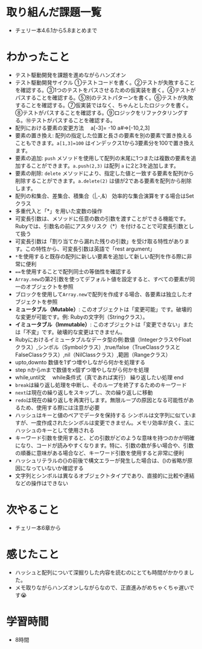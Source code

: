# 取り組んだ課題一覧
- チェリー本4.6.1から5.8まとめまで

# わかったこと
- テスト駆動開発を課題を進めながらハンズオン
- テスト駆動開発サイクル  ①テストコードを書く。②テストが失敗することを確認する。③1つのテストをパスさせるための仮実装を書く。④テストがパスすることを確認する。⑤別のテストパターンを書く。⑥テストが失敗することを確認する。⑦仮実装ではなく、ちゃんとしたロジックを書く。⑧テストがパスすることを確認する。⑨ロジックをリファクタリングする。⑩テストがパスすることを確認する。
- 配列における要素の変更方法　 a[-3]= -10 a#=>[-10,2,3]
- 要素の置き換え: 配列の指定した位置と長さの要素を別の要素で置き換えることもできます。`a[1,3]=100` はインデックス1から3要素分を100で置き換えます。
- 要素の追加: `push` メソッドを使用して配列の末尾に1つまたは複数の要素を追加することができます。`a.push(2,3)` は配列 `a` に2と3を追加します。
- 要素の削除: `delete` メソッドにより、指定した値と一致する要素を配列から削除することができます。`a.delete(2)` は値が2である要素を配列から削除します。
- 配列の和集合、差集合、積集合（|,-,&）  効率的な集合演算をする場合はSetクラス
- 多重代入と「*」を用いた変数の操作
- 可変長引数は、メソッドに任意の数の引数を渡すことができる機能です。Rubyでは、引数名の前にアスタリスク（*）を付けることで可変長引数として扱う
- 可変長引数は「割り当てから漏れた残りの引数」を受け取る特性があります。この特性から、可変長引数は英語で「rest argument」
- `*`を使用すると既存の配列に新しい要素を追加して新しい配列を作る際に非常に便利
- `==`を使用することで配列同士の等価性を確認する
- `Array.new`の第2引数を使ってデフォルト値を設定すると、すべての要素が同一のオブジェクトを参照
- ブロックを使用して`Array.new`で配列を作成する場合、各要素は独立したオブジェクトを参照
- **ミュータブル（Mutable）**: このオブジェクトは「変更可能」です。破壊的な変更が可能です。例: Rubyの文字列（Stringクラス）。
- **イミュータブル（Immutable）**: このオブジェクトは「変更できない」または「不変」です。破壊的な変更はできません。
- Rubyにおけるイミュータブルなデータ型の例:数値（IntegerクラスやFloatクラス）,シンボル（Symbolクラス）,true/false（TrueClassクラスとFalseClassクラス）,nil（NilClassクラス）,範囲（Rangeクラス）
- upto,downto 数値を1ずつ増やしながら何かを処理する
- step nからmまで数値をx個ずつ増やしながら何かを処理
- while,until文　  while条件式（真であれば実行）  繰り返したい処理  end
- `break`は繰り返し処理を中断し、そのループを終了するためのキーワード
- `next`は現在の繰り返しをスキップし、次の繰り返しに移動
- `redo`は現在の繰り返しを再実行します。無限ループの原因となる可能性があるため、使用する際には注意が必要
- ハッシュはキーと値のペアでデータを保持する  シンボルは文字列に似ていますが、一度作成されたシンボルは変更できません。メモリ効率が良く、主にハッシュのキーとして使用される
- キーワード引数を使用すると、どの引数がどのような意味を持つのかが明確になり、コードが読みやすくなります。特に、引数の数が多い場合や、引数の順番に意味がある場合など、キーワード引数を使用すると非常に便利
- ハッシュリテラルの{}の前後で構文エラーが発生した場合は、()の省略が原因になっていないか確認する
- 文字列とシンボルは異なるオブジェクトタイプであり、直接的に比較や連結などの操作はできない


# 次やること
- チェリー本6章から

# 感じたこと
- ハッシュと配列について深掘りした内容を読むのにとても時間がかかりました。
- メモ取りながらハンズオンしながらなので、正直進みがめちゃくちゃ遅いです😭

# 学習時間
- 8時間

